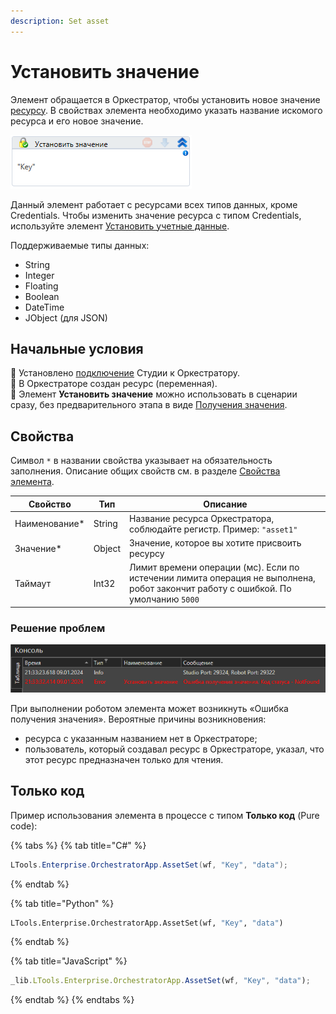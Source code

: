 ```yaml
---
description: Set asset
---
```


# Установить значение

Элемент обращается в Оркестратор, чтобы установить новое значение [ресурсу](https://docs.primo-rpa.ru/primo-rpa/orchestrator/basics/assets). В свойствах элемента необходимо указать название искомого ресурса и его новое значение. 

![Элемент «Установить значение»](<../../../../.gitbook/assets/image (305).png>)

Данный элемент работает с ресурсами всех типов данных, кроме Credentials. Чтобы изменить значение ресурса с типом Credentials, используйте элемент [Установить учетные данные](https://docs.primo-rpa.ru/primo-rpa/g_elements/el_basic/els_orch/els_assets/el_orch_setcredentials).

Поддерживаемые типы данных:
* String
* Integer
* Floating
* Boolean
* DateTime
* JObject (для JSON)



## Начальные условия

:small_blue_diamond: Установлено [подключение](https://docs.primo-rpa.ru/primo-rpa/primo-studio/settings#orkestrator) Студии к Оркестратору.\
:small_blue_diamond: В Оркестраторе создан ресурс (переменная).\
:small_blue_diamond: Элемент **Установить значение** можно использовать в сценарии сразу, без предварительного этапа в виде [Получения значения](https://docs.primo-rpa.ru/primo-rpa/g_elements/el_basic/els_orch/els_assets/el_orch_getvalue).


## Свойства
Символ `*` в названии свойства указывает на обязательность заполнения. Описание общих свойств см. в разделе [Свойства элемента](https://docs.primo-rpa.ru/primo-rpa/primo-studio/process/elements#svoistva-elementa).

| Свойство       | Тип    | Описание                                                                                                     |
| -------------- | ------ | ------------------------------------------------------------------------------------------------------------ |
| Наименование\* | String | Название ресурса Оркестратора, соблюдайте регистр. Пример: `"asset1"`                                                     |
| Значение\*     | Object | Значение, которое вы хотите присвоить ресурсу                                                                |
| Таймаут        | Int32  | Лимит времени операции (мс). Если по истечении лимита операция не выполнена, робот закончит работу с ошибкой. По умолчанию `5000` |


### Решение проблем

![](<../../../../.gitbook/assets1/set-asset-error-in-studio.png>)

При выполнении роботом элемента может возникнуть «Ошибка получения значения». Вероятные причины возникновения:
* ресурса с указанным названием нет в Оркестраторе;
* пользователь, который создавал ресурс в Оркестраторе, указал, что этот ресурс предназначен только для чтения.


## Только код
Пример использования элемента в процессе с типом **Только код** (Pure code):

{% tabs %}
{% tab title="C#" %}
```csharp
LTools.Enterprise.OrchestratorApp.AssetSet(wf, "Key", "data");
```
{% endtab %}

{% tab title="Python" %}
```python
LTools.Enterprise.OrchestratorApp.AssetSet(wf, "Key", "data")
```
{% endtab %}

{% tab title="JavaScript" %}
```javascript
_lib.LTools.Enterprise.OrchestratorApp.AssetSet(wf, "Key", "data");
```
{% endtab %}
{% endtabs %}
